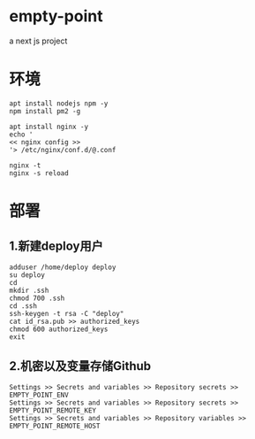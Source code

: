 # empty-point
a next js project

# 环境
```shell
apt install nodejs npm -y
npm install pm2 -g

apt install nginx -y
echo '
<< nginx config >>
'> /etc/nginx/conf.d/@.conf

nginx -t
nginx -s reload
```

# 部署
## 1.新建deploy用户

```shell
adduser /home/deploy deploy
su deploy
cd
mkdir .ssh
chmod 700 .ssh
cd .ssh
ssh-keygen -t rsa -C "deploy"
cat id_rsa.pub >> authorized_keys
chmod 600 authorized_keys
exit
```

## 2.机密以及变量存储Github

```shell
Settings >> Secrets and variables >> Repository secrets >> EMPTY_POINT_ENV
Settings >> Secrets and variables >> Repository secrets >> EMPTY_POINT_REMOTE_KEY
Settings >> Secrets and variables >> Repository variables >> EMPTY_POINT_REMOTE_HOST
```
